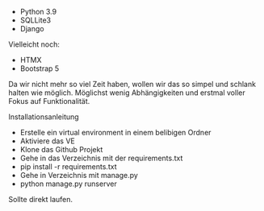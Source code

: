- Python 3.9
- SQLLite3
- Django

Vielleicht noch:
- HTMX
- Bootstrap 5

Da wir nicht mehr so viel Zeit haben, wollen wir das so simpel und schlank halten wie möglich. Möglichst wenig Abhängigkeiten und erstmal voller Fokus auf Funktionalität.

Installationsanleitung
- Erstelle ein virtual environment in einem belibigen Ordner
- Aktiviere das VE
- Klone das Github Projekt
- Gehe in das Verzeichnis mit der requirements.txt
- pip install -r requirements.txt
- Gehe in Verzeichnis mit manage.py
- python manage.py runserver

Sollte direkt laufen.